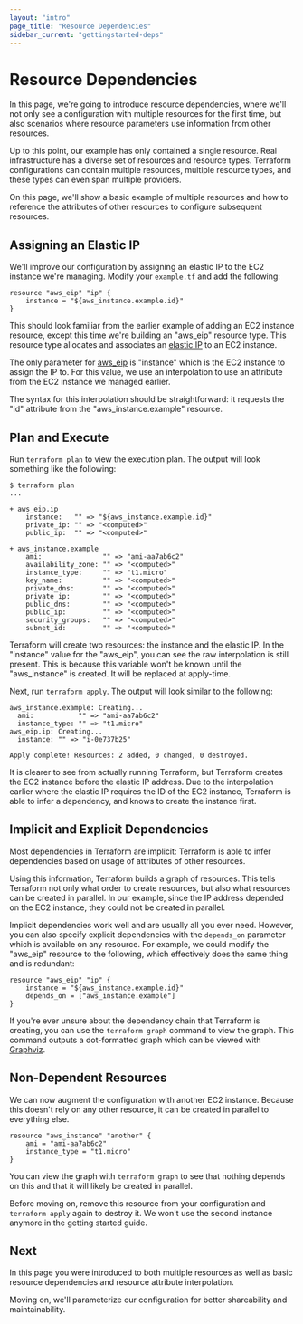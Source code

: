 ```yaml
---
layout: "intro"
page_title: "Resource Dependencies"
sidebar_current: "gettingstarted-deps"
---
```


# Resource Dependencies

In this page, we're going to introduce resource dependencies,
where we'll not only see a configuration with multiple resources
for the first time, but also scenarios where resource parameters
use information from other resources.

Up to this point, our example has only contained a single resource.
Real infrastructure has a diverse set of resources and resource
types. Terraform configurations can contain multiple resources,
multiple resource types, and these types can even span multiple
providers.

On this page, we'll show a basic example of multiple resources
and how to reference the attributes of other resources to configure
subsequent resources.

## Assigning an Elastic IP

We'll improve our configuration by assigning an elastic IP to
the EC2 instance we're managing. Modify your `example.tf` and
add the following:

```
resource "aws_eip" "ip" {
	instance = "${aws_instance.example.id}"
}
```

This should look familiar from the earlier example of adding
an EC2 instance resource, except this time we're building
an "aws\_eip" resource type. This resource type allocates
and associates an
[elastic IP](http://docs.aws.amazon.com/AWSEC2/latest/UserGuide/elastic-ip-addresses-eip.html)
to an EC2 instance.

The only parameter for
[aws\_eip](/docs/providers/aws/r/eip.html) is "instance" which
is the EC2 instance to assign the IP to. For this value, we
use an interpolation to use an attribute from the EC2 instance
we managed earlier.

The syntax for this interpolation should be straightforward:
it requests the "id" attribute from the "aws\_instance.example"
resource.

## Plan and Execute

Run `terraform plan` to view the execution plan. The output
will look something like the following:

```
$ terraform plan
...

+ aws_eip.ip
    instance:   "" => "${aws_instance.example.id}"
    private_ip: "" => "<computed>"
    public_ip:  "" => "<computed>"

+ aws_instance.example
    ami:               "" => "ami-aa7ab6c2"
    availability_zone: "" => "<computed>"
    instance_type:     "" => "t1.micro"
    key_name:          "" => "<computed>"
    private_dns:       "" => "<computed>"
    private_ip:        "" => "<computed>"
    public_dns:        "" => "<computed>"
    public_ip:         "" => "<computed>"
    security_groups:   "" => "<computed>"
    subnet_id:         "" => "<computed>"
```

Terraform will create two resources: the instance and the elastic
IP. In the "instance" value for the "aws\_eip", you can see the
raw interpolation is still present. This is because this variable
won't be known until the "aws\_instance" is created. It will be
replaced at apply-time.

Next, run `terraform apply`. The output will look similar to the
following:

```
aws_instance.example: Creating...
  ami:           "" => "ami-aa7ab6c2"
  instance_type: "" => "t1.micro"
aws_eip.ip: Creating...
  instance: "" => "i-0e737b25"

Apply complete! Resources: 2 added, 0 changed, 0 destroyed.
```

It is clearer to see from actually running Terraform, but
Terraform creates the EC2 instance before the elastic IP
address. Due to the interpolation earlier where the elastic
IP requires the ID of the EC2 instance, Terraform is able
to infer a dependency, and knows to create the instance
first.

## Implicit and Explicit Dependencies

Most dependencies in Terraform are implicit: Terraform is able
to infer dependencies based on usage of attributes of other
resources.

Using this information, Terraform builds a graph of resources.
This tells Terraform not only what order to create resources,
but also what resources can be created in parallel. In our example,
since the IP address depended on the EC2 instance, they could
not be created in parallel.

Implicit dependencies work well and are usually all you ever need.
However, you can also specify explicit dependencies with the
`depends_on` parameter which is available on any resource. For example,
we could modify the "aws\_eip" resource to the following, which
effectively does the same thing and is redundant:

```
resource "aws_eip" "ip" {
	instance = "${aws_instance.example.id}"
	depends_on = ["aws_instance.example"]
}
```

If you're ever unsure about the dependency chain that Terraform
is creating, you can use the `terraform graph` command to view
the graph. This command outputs a dot-formatted graph which can be
viewed with
[Graphviz](http://www.graphviz.org/).

## Non-Dependent Resources

We can now augment the configuration with another EC2 instance.
Because this doesn't rely on any other resource, it can be
created in parallel to everything else.

```
resource "aws_instance" "another" {
	ami = "ami-aa7ab6c2"
	instance_type = "t1.micro"
}
```

You can view the graph with `terraform graph` to see that
nothing depends on this and that it will likely be created
in parallel.

Before moving on, remove this resource from your configuration
and `terraform apply` again to destroy it. We won't use the
second instance anymore in the getting started guide.

## Next

In this page you were introduced to both multiple resources
as well as basic resource dependencies and resource attribute
interpolation.

Moving on, we'll parameterize our configuration for better
shareability and maintainability.
